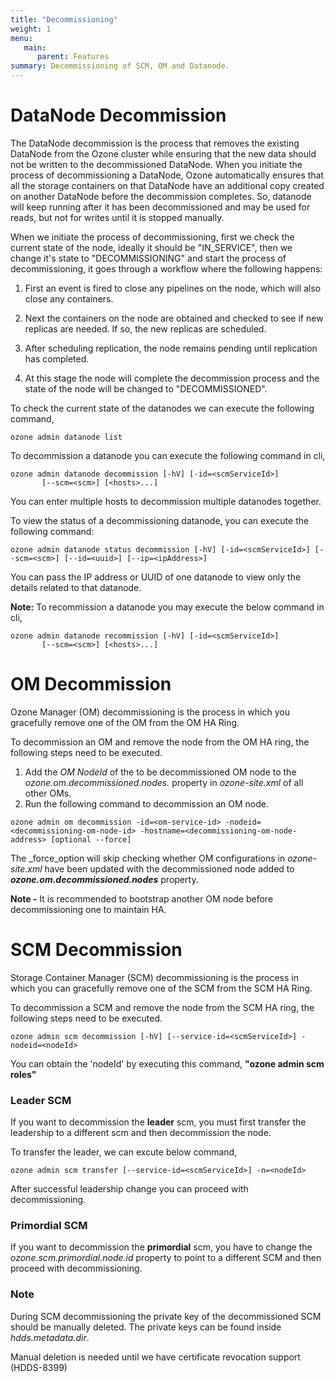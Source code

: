 ```yaml
---
title: "Decommissioning"
weight: 1
menu:
   main:
      parent: Features
summary: Decommissioning of SCM, OM and Datanode.
---
```

<!---
  Licensed to the Apache Software Foundation (ASF) under one or more
  contributor license agreements.  See the NOTICE file distributed with
  this work for additional information regarding copyright ownership.
  The ASF licenses this file to You under the Apache License, Version 2.0
  (the "License"); you may not use this file except in compliance with
  the License.  You may obtain a copy of the License at

      http://www.apache.org/licenses/LICENSE-2.0

  Unless required by applicable law or agreed to in writing, software
  distributed under the License is distributed on an "AS IS" BASIS,
  WITHOUT WARRANTIES OR CONDITIONS OF ANY KIND, either express or implied.
  See the License for the specific language governing permissions and
  limitations under the License.
-->

# DataNode Decommission

The DataNode decommission is the process that removes the existing DataNode from the Ozone cluster while ensuring that the new data should not be written to the decommissioned DataNode. When you initiate the process of decommissioning a DataNode, Ozone automatically ensures that all the storage containers on that DataNode have an additional copy created on another DataNode before the decommission completes. So, datanode will keep running after it has been decommissioned and may be used for reads, but not for writes until it is stopped manually.

When we initiate the process of decommissioning, first we check the current state of the node, ideally it should be "IN_SERVICE", then we change it's state to "DECOMMISSIONING" and start the process of decommissioning, it goes through a workflow where the following happens:

1. First an event is fired to close any pipelines on the node, which will also close any containers.

2. Next the containers on the node are obtained and checked to see if new replicas are needed. If so, the new replicas are scheduled.

3. After scheduling replication, the node remains pending until replication has completed.

4. At this stage the node will complete the decommission process and the state of the node will be changed to "DECOMMISSIONED".

To check the current state of the datanodes we can execute the following command,
```shell
ozone admin datanode list
```


To decommission a datanode you can execute the following command in cli,

```shell
ozone admin datanode decommission [-hV] [-id=<scmServiceId>]
       [--scm=<scm>] [<hosts>...]
```
You can enter multiple hosts to decommission multiple datanodes together.

To view the status of a decommissioning datanode, you can execute the following command:

```shell
ozone admin datanode status decommission [-hV] [-id=<scmServiceId>] [--scm=<scm>] [--id=<uuid>] [--ip=<ipAddress>]
```
You can pass the IP address or UUID of one datanode to view only the details related to that datanode.


**Note:** To recommission a datanode you may execute the below command in cli,
```shell
ozone admin datanode recommission [-hV] [-id=<scmServiceId>]
       [--scm=<scm>] [<hosts>...]
```

# OM Decommission

Ozone Manager (OM) decommissioning is the process in which you gracefully remove one of the OM from the OM HA Ring.

To decommission an OM and remove the node from the OM HA ring, the following steps need to be executed.
1. Add the _OM NodeId_ of the to be decommissioned OM node to the _ozone.om.decommissioned.nodes.<omServiceId>_ property in _ozone-site.xml_ of all
   other OMs.
2. Run the following command to decommission an OM node.
```shell
ozone admin om decommission -id=<om-service-id> -nodeid=<decommissioning-om-node-id> -hostname=<decommissioning-om-node-address> [optional --force]
```
The _force_option will skip checking whether OM configurations in _ozone-site.xml_ have been updated with the decommissioned node added to
_**ozone.om.decommissioned.nodes**_ property. <p>**Note -** It is recommended to bootstrap another OM node before decommissioning one to maintain HA.</p>

# SCM Decommission

Storage Container Manager (SCM) decommissioning is the process in which you can gracefully remove one of the SCM from the SCM HA Ring.

To decommission a SCM and remove the node from the SCM HA ring, the following steps need to be executed.
```shell
ozone admin scm decommission [-hV] [--service-id=<scmServiceId>] -nodeid=<nodeId>
```
You can obtain the 'nodeId' by executing this command, **"ozone admin scm roles"**

### Leader SCM
If you want to decommission the **leader** scm, you must first transfer the leadership to a different scm and then decommission the node.

To transfer the leader, we can excute below command,
```shell
ozone admin scm transfer [--service-id=<scmServiceId>] -n=<nodeId>
```
After successful leadership change you can proceed with decommissioning.

### Primordial SCM
If you want to decommission the **primordial** scm, you have to change the _ozone.scm.primordial.node.id_ property to point to a different SCM and then proceed with decommissioning.


### Note
During SCM decommissioning the private key of the decommissioned SCM should be manually deleted. The private keys can be found inside _hdds.metadata.dir_.

Manual deletion is needed until we have certificate revocation support (HDDS-8399)
